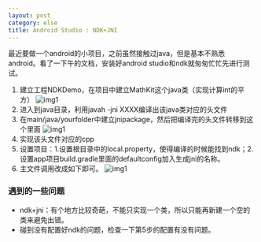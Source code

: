 ```yaml
---
layout: post
category: else
title: Android Studio : NDK+JNI
---
```


最近要做一个android的小项目，之前虽然接触过java，但是基本不熟悉android。看了一下午的文档，安装好android studio和ndk就匆匆忙忙先进行测试。

1. 建立工程NDKDemo，在项目中建立MathKit这个java类（实现计算int的平方）
![img1](https://raw.githubusercontent.com/xindongzhang/xindongzhang.github.io/master/_posts/BlogSrc/AndroidStudio/1.png)
2. 进入到java目录，利用javah -jni XXXX编译出该java类对应的头文件
3. 在main/java/yourfolder中建立jnipackage，然后把编译完的头文件转移到这个里面
![img1](https://raw.githubusercontent.com/xindongzhang/xindongzhang.github.io/master/_posts/BlogSrc/AndroidStudio/2.png)
4. 实现该头文件对应的cpp
5. 设置项目：1.设置根目录中的local.property，使得编译的时候能找到ndk；2.设置app项目build.gradle里面的defaultconfig加入生成jni的名称。
6. 主文件调用改成如下即可。
![img1](https://raw.githubusercontent.com/xindongzhang/xindongzhang.github.io/master/_posts/BlogSrc/AndroidStudio/3.png)

### 遇到的一些问题
* ndk+jni：有个地方比较奇葩，不能只实现一个类，所以只能再新建一个空的类来避免出错。
* 碰到没有配置好ndk的问题，检查一下第5步的配置有没有问题。
